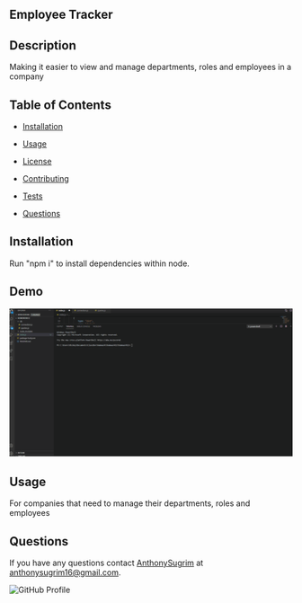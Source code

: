 
  ## Employee Tracker 
  ## Description

Making it easier to view and manage departments, roles and employees in a company

## Table of Contents 

* [Installation](#installation)

* [Usage](#usage)

* [License](#license)

* [Contributing](#contributing)

* [Tests](#tests)

* [Questions](#questions)

## Installation

Run "npm i" to install dependencies within node.

## Demo

![DEMO](homework12Demo.gif)

## Usage

For companies that need to manage their departments, roles and employees



## Questions

If you have any questions contact [AnthonySugrim](https://github.com/AnthonySugrim/homework12) at anthonysugrim16@gmail.com.

![GitHub Profile](https://github.com/AnthonySugrim.png) 
  
